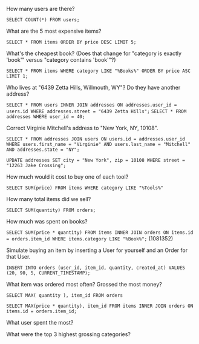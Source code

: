 How many users are there?

`SELECT COUNT(*) FROM users;`

What are the 5 most expensive items?

`SELECT * FROM items ORDER BY price DESC LIMIT 5;`

What's the cheapest book? (Does that change for "category is exactly 'book'" versus "category contains 'book'"?)

`SELECT * FROM items WHERE category LIKE "%Books%" ORDER BY price ASC LIMIT 1;`

Who lives at "6439 Zetta Hills, Willmouth, WY"? Do they have another address?

`SELECT * FROM users INNER JOIN addresses ON addresses.user_id = users.id WHERE addresses.street = "6439 Zetta Hills";`
`SELECT * FROM addresses WHERE user_id = 40;`

Correct Virginie Mitchell's address to "New York, NY, 10108".

`SELECT * FROM addresses JOIN users ON users.id = addresses.user_id WHERE users.first_name = "Virginie" AND users.last_name = "Mitchell" AND addresses.state = "NY";`

`UPDATE addresses SET city = "New York", zip = 10108 WHERE street = "12263 Jake Crossing";`

How much would it cost to buy one of each tool?

`SELECT SUM(price) FROM items WHERE category LIKE "%Tools%"`

How many total items did we sell?

`SELECT SUM(quantity) FROM orders;`

How much was spent on books?

`SELECT SUM(price * quantity) FROM items INNER JOIN orders ON items.id = orders.item_id WHERE items.category LIKE "%Book%";` (1081352)

Simulate buying an item by inserting a User for yourself and an Order for that User.

`INSERT INTO orders (user_id, item_id, quantity, created_at) VALUES (20, 90, 5, CURRENT_TIMESTAMP);`


What item was ordered most often? Grossed the most money?

`SELECT MAX( quantity ), item_id FROM orders`

`SELECT MAX(price * quantity), item_id FROM items INNER JOIN orders ON items.id = orders.item_id;`

What user spent the most?

What were the top 3 highest grossing categories?
